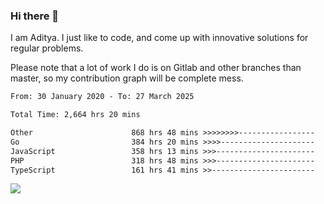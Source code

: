 ### Hi there 👋

I am Aditya. I just like to code, and come up with innovative solutions for regular problems.

Please note that a lot of work I do is on Gitlab and other branches than master, so my contribution graph will be complete mess.

<!--START_SECTION:waka-->

```txt
From: 30 January 2020 - To: 27 March 2025

Total Time: 2,664 hrs 20 mins

Other                      868 hrs 48 mins >>>>>>>>-----------------   32.61 %
Go                         384 hrs 20 mins >>>>---------------------   14.43 %
JavaScript                 358 hrs 13 mins >>>----------------------   13.44 %
PHP                        318 hrs 48 mins >>>----------------------   11.97 %
TypeScript                 161 hrs 41 mins >>-----------------------   06.07 %
```

<!--END_SECTION:waka-->

![](https://komarev.com/ghpvc/?username=BrainBuzzer)
